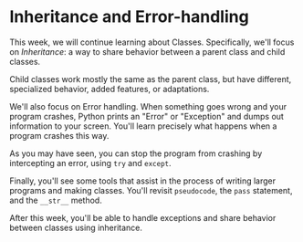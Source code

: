 # Inheritance and Error-handling

This week, we will continue learning about Classes. Specifically, we'll focus on 
_Inheritance_: a way to share behavior between a parent class and child classes. 

Child classes work mostly the same as the parent class, but have different, 
specialized behavior, added features, or adaptations.

We'll also focus on Error handling. When something goes wrong and your program
crashes, Python prints an "Error" or "Exception" and dumps out information to 
your screen. You'll learn precisely what happens when a program crashes this way.

As you may have seen, you can stop the program from crashing by intercepting an 
error, using `try` and `except`.

Finally, you'll see some tools that assist in the process of writing larger 
programs and making classes. You'll revisit `pseudocode`, the `pass` statement, 
and the `__str__` method.

After this week, you'll be able to handle exceptions and share behavior between
classes using inheritance. 
